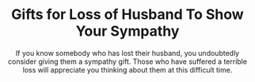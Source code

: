 ---
layout: post
title: Gifts for Loss of Husband To Show Your Sympathy
subtitle: If you know somebody who has lost their husband, you undoubtedly consider giving them a sympathy gift. Those who have suffered a terrible loss will appreciate you thinking about them at this difficult time.
header-img: "img/post/2023/09/copied/medium_gifts_for_loss_of_husband_1cb3df20f4.png"
header-style: text
permalink: "/gifts-loss-husband/"
catalog: true
tags:
  - Recipients 
  - Men
---   